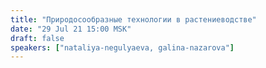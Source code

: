 ```yaml
---
title: "Природосообразные технологии в растениеводстве"
date: "29 Jul 21 15:00 MSK"
draft: false
speakers: ["nataliya-negulyaeva, galina-nazarova"]
---
```

